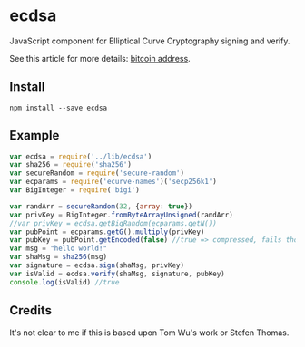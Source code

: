 ecdsa
======

JavaScript component for Elliptical Curve Cryptography signing and verify.


See this article for more details: [bitcoin address](http://procbits.com/2013/08/27/generating-a-bitcoin-address-with-javascript).



Install
-------

    npm install --save ecdsa


Example
-------

```js
var ecdsa = require('../lib/ecdsa')
var sha256 = require('sha256')
var secureRandom = require('secure-random')
var ecparams = require('ecurve-names')('secp256k1')
var BigInteger = require('bigi')

var randArr = secureRandom(32, {array: true})
var privKey = BigInteger.fromByteArrayUnsigned(randArr)
//var privKey = ecdsa.getBigRandom(ecparams.getN())
var pubPoint = ecparams.getG().multiply(privKey)
var pubKey = pubPoint.getEncoded(false) //true => compressed, fails though, must investigate
var msg = "hello world!"
var shaMsg = sha256(msg)
var signature = ecdsa.sign(shaMsg, privKey)
var isValid = ecdsa.verify(shaMsg, signature, pubKey)
console.log(isValid) //true
```


Credits
-------

It's not clear to me if this is based upon Tom Wu's work or Stefen Thomas. 



